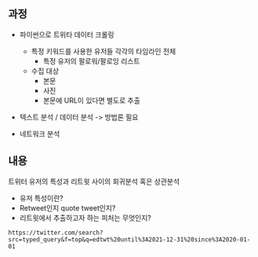 ## 과정
- 파이썬으로 트위타 데이터 크롤링
    - 특정 키워드를 사용한 유저들 각각의 타임라인 전체
      - 특정 유저의 팔로워/팔로잉 리스트
    - 수집 대상
      - 본문
      - 사진
      - 본문에 URL이 있다면 별도로 추출

- 텍스트 분석 / 데이터 분석 -> 방법론 필요
- 네트워크 분석

## 내용
트위터 유저의 특성과 리트윗 사이의 회귀분석 혹은 상관분석
- 유저 특성이란?
- Retweet인지 quote tweet인지?
- 리트윗에서 추출하고자 하는 피처는 무엇인지?



```
https://twitter.com/search?src=typed_query&f=top&q=edtwt%20until%3A2021-12-31%20since%3A2020-01-01
```

